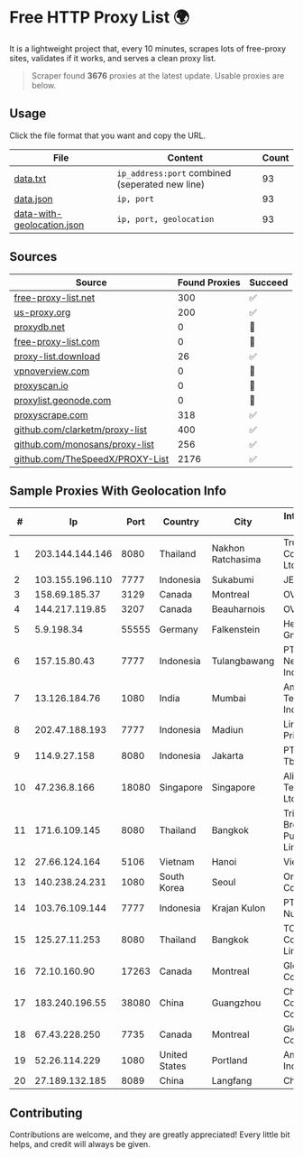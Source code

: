 
# Free HTTP Proxy List 🌍

It is a lightweight project that, every 10 minutes, scrapes lots of free-proxy sites, validates if it works, and serves a clean proxy list.


> Scraper found **3676** proxies at the latest update. Usable proxies are below.

## Usage

Click the file format that you want and copy the URL.


|File|Content|Count|
|----|-------|-----|
|[data.txt](https://raw.githubusercontent.com/themiralay/Proxy-List-World/master/data.txt)|`ip_address:port` combined (seperated new line)|93|
|[data.json](https://raw.githubusercontent.com/themiralay/Proxy-List-World/master/data.json)|`ip, port`|93|
|[data-with-geolocation.json](https://raw.githubusercontent.com/themiralay/Proxy-List-World/master/data-with-geolocation.json)|`ip, port, geolocation`|93|

## Sources

|Source|Found Proxies|Succeed|
|------|-------------|-------|
|[free-proxy-list.net](https://free-proxy-list.net)|300|✅|
|[us-proxy.org](https://www.us-proxy.org)|200|✅|
|[proxydb.net](http://proxydb.net)|0|🚫|
|[free-proxy-list.com](https://free-proxy-list.com/?page=&port=&type%5B%5D=http&type%5B%5D=https&up_time=0&search=Search)|0|🚫|
|[proxy-list.download](https://www.proxy-list.download/HTTP)|26|✅|
|[vpnoverview.com](https://vpnoverview.com/privacy/anonymous-browsing/free-proxy-servers)|0|🚫|
|[proxyscan.io](https://www.proxyscan.io)|0|🚫|
|[proxylist.geonode.com](https://proxylist.geonode.com/api/proxy-list?limit=300&page=1&sort_by=lastChecked&sort_type=desc&protocols=http,https)|0|🚫|
|[proxyscrape.com](https://api.proxyscrape.com/v2/?request=displayproxies&protocol=http&timeout=10000&country=all&ssl=all&anonymity=all)|318|✅|
|[github.com/clarketm/proxy-list](https://raw.githubusercontent.com/clarketm/proxy-list/master/proxy-list-raw.txt)|400|✅|
|[github.com/monosans/proxy-list](https://raw.githubusercontent.com/monosans/proxy-list/main/proxies/http.txt)|256|✅|
|[github.com/TheSpeedX/PROXY-List](https://raw.githubusercontent.com/TheSpeedX/PROXY-List/master/http.txt)|2176|✅|


## Sample Proxies With Geolocation Info

|#|Ip|Port|Country|City|Internet Service Provider|
|-|--|----|-------|----|-------------------------|
|1|203.144.144.146|8080|Thailand|Nakhon Ratchasima|True Internet Corporation CO. Ltd.|
|2|103.155.196.110|7777|Indonesia|Sukabumi|JEMBATANDATA|
|3|158.69.185.37|3129|Canada|Montreal|OVH SAS|
|4|144.217.119.85|3207|Canada|Beauharnois|OVH Hosting|
|5|5.9.198.34|55555|Germany|Falkenstein|Hetzner Online GmbH|
|6|157.15.80.43|7777|Indonesia|Tulangbawang|PT Digitama Network Indonesia|
|7|13.126.184.76|1080|India|Mumbai|Amazon Technologies Inc|
|8|202.47.188.193|7777|Indonesia|Madiun|Lintas Data Prima, PT|
|9|114.9.27.158|8080|Indonesia|Jakarta|PT. INDOSAT Tbk|
|10|47.236.8.166|18080|Singapore|Singapore|Alibaba (US) Technology Co., Ltd.|
|11|171.6.109.145|8080|Thailand|Bangkok|Triple T Broadband Public Company Limited|
|12|27.66.124.164|5106|Vietnam|Hanoi|Viettel Group|
|13|140.238.24.231|1080|South Korea|Seoul|Oracle Corporation|
|14|103.76.109.144|7777|Indonesia|Krajan Kulon|PT Mahawira Nusantara Grup|
|15|125.27.11.253|8080|Thailand|Bangkok|TOT Public Company Limited|
|16|72.10.160.90|17263|Canada|Montreal|GloboTech Communications|
|17|183.240.196.55|38080|China|Guangzhou|China Mobile Communications Corporation|
|18|67.43.228.250|7735|Canada|Montreal|GloboTech Communications|
|19|52.26.114.229|1080|United States|Portland|Amazon.com, Inc.|
|20|27.189.132.185|8089|China|Langfang|Chinanet|



## Contributing

Contributions are welcome, and they are greatly appreciated! Every
little bit helps, and credit will always be given.

